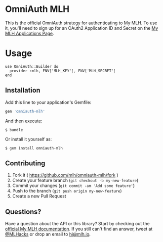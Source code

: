 # OmniAuth MLH

This is the official OmniAuth strategy for authenticating to My MLH. To use
it, you'll need to sign up for an OAuth2 Application ID and Secret on the
[My MLH Applications Page](https://my.mlh.io/oauth/applications).

# Usage

```
use OmniAuth::Builder do
  provider :mlh, ENV['MLH_KEY'], ENV['MLH_SECRET']
end
```

## Installation

Add this line to your application's Gemfile:

```ruby
gem 'omniauth-mlh'
```

And then execute:

    $ bundle

Or install it yourself as:

    $ gem install omniauth-mlh

## Contributing

1. Fork it ( https://github.com/mlh/omniauth-mlh/fork )
2. Create your feature branch (`git checkout -b my-new-feature`)
3. Commit your changes (`git commit -am 'Add some feature'`)
4. Push to the branch (`git push origin my-new-feature`)
5. Create a new Pull Request

## Questions?

Have a question about the API or this library? Start by checking out the
[official My MLH documentation](https://my.mlh.io/docs). If you still can't
find an answer, tweet at [@MLHacks](http://twitter.com/mlhacks) or drop an
email to [hi@mlh.io](mailto://hi@mlh.io).
